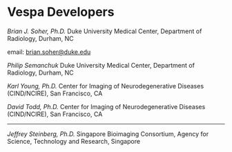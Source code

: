 # Vespa Developers
*Brian J. Soher, Ph.D.* 
Duke University Medical Center,
Department of Radiology, Durham, NC

email:  brian.soher@duke.edu

*Philip Semanchuk*
Duke University Medical Center,
Department of Radiology, Durham, NC


*Karl Young, Ph.D.*
Center for Imaging of Neurodegenerative Diseases (CIND/NCIRE), San Francisco, CA

*David Todd, Ph.D.*
Center for Imaging of Neurodegenerative Diseases (CIND/NCIRE), San Francisco, CA

----

*Jeffrey Steinberg, Ph.D.*
Singapore Bioimaging Consortium, Agency for Science, Technology and Research, Singapore

